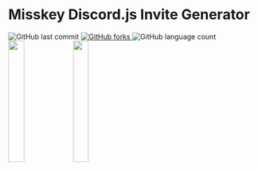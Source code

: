 # Misskey Discord.js Invite Generator
![GitHub last commit](https://img.shields.io/github/last-commit/ccmsh/misskey-discord-invite-gen?style=social)
[![GitHub forks](https://img.shields.io/github/forks/ccmsh/misskey-discord-invite-gen?style=social)
](https://github.com/ccmsh/misskey-discord-invite-gen/fork)
![GitHub language count](https://img.shields.io/github/languages/count/ccmsh/misskey-discord-invite-gen?style=social)<br>
[<img src="https://cdn.jsdelivr.net/gh/jdecked/twemoji@latest/assets/svg/1f1ef-1f1f5.svg" width="25%">](README_JP.md)
[<img src="https://cdn.jsdelivr.net/gh/jdecked/twemoji@latest/assets/svg/1f1fa-1f1f8.svg" width="25%">](README_EN.md)

